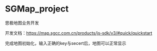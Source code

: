 # SGMap_project
思极地图业务开发

开发文档：https://map.sgcc.com.cn/products/js-sdk/v3/#quick/quickstart

完成地图初始化，输入正确的key与secert后，地图可以正常显示